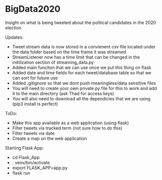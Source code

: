 # BigData2020
Insight on what is being tweeted about the political candidates in the 2020 election

Updates:

- Tweet stream data is now stored in a convienent csv file located under the data folder based on the time frame it was streamed
- StreamListener now has a time limit that can be changed in the initilization section of streaming_data.py
- Added main funciton that we can use once we put this thing on flask
- Added date and time fields for each tweet/database table so that we can sort for future use
- Added .gitignore so that we dont push meaningless/data sensitive files
- You will need to create your own private.py file for this to work and add it to the main directory (ask Thad for access keys)
- You will also need to download all the dependicies that we are using (pip3 install is perfect)

ToDo:

- Make this app available as a web application (using flask)
- Filter tweets via tracked term (not sure how to do this)
- Filter tweets via date 
- Create a map on the web application

Starting Flask App:

- cd Flask_App
- . venv/bin/activate
- export FLASK_APP=app.py
- flask run
